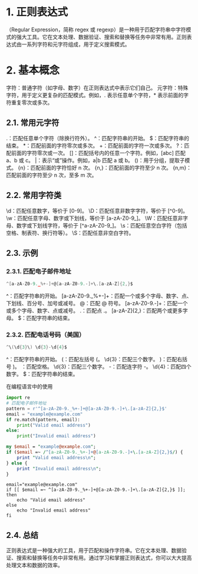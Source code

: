 # 1. 正则表达式
（Regular Expression，简称 regex 或 regexp）是一种用于匹配字符串中字符模式的强大工具。它在文本处理、数据验证、搜索和替换等任务中非常有用。正则表达式由一系列字符和元字符组成，用于定义搜索模式。

# 2. 基本概念
字符：普通字符（如字母、数字）在正则表达式中表示它们自己。
元字符：特殊字符，用于定义更复杂的匹配模式。例如，. 表示任意单个字符，* 表示前面的字符重复零次或多次。

## 2.1. 常用元字符
.：匹配任意单个字符（除换行符外）。
^：匹配字符串的开始。
$：匹配字符串的结束。
*：匹配前面的字符零次或多次。
+：匹配前面的字符一次或多次。
?：匹配前面的字符零次或一次。
[]：匹配括号内的任意一个字符。例如，[abc] 匹配 a、b 或 c。
|：表示“或”操作。例如，a|b 匹配 a 或 b。
()：用于分组，提取子模式。
{n}：匹配前面的字符恰好 n 次。
{n,}：匹配前面的字符至少 n 次。
{n,m}：匹配前面的字符至少 n 次，至多 m 次。

## 2.2. 常用字符类
\d：匹配任意数字，等价于 [0-9]。
\D：匹配任意非数字字符，等价于 [^0-9]。
\w：匹配任意字母、数字或下划线，等价于 [a-zA-Z0-9_]。
\W：匹配任意非字母、数字或下划线字符，等价于 [^a-zA-Z0-9_]。
\s：匹配任意空白字符（包括空格、制表符、换行符等）。
\S：匹配任意非空白字符。

## 2.3. 示例
### 2.3.1. 匹配电子邮件地址
```c
^[a-zA-Z0-9._%+-]+@[a-zA-Z0-9.-]+\.[a-zA-Z]{2,}$
```
^：匹配字符串的开始。
[a-zA-Z0-9._%+-]+：匹配一个或多个字母、数字、点、下划线、百分号、加号或减号。
@：匹配 @ 符号。
[a-zA-Z0-9.-]+：匹配一个或多个字母、数字、点或减号。
\.：匹配点 .。
[a-zA-Z]{2,}：匹配两个或更多字母。
$：匹配字符串的结束。

### 2.3.2. 匹配电话号码（美国）
```c
^\(\d{3}\) \d{3}-\d{4}$
```
^：匹配字符串的开始。
\(：匹配左括号 (。
\d{3}：匹配三个数字。
\)：匹配右括号 )。
：匹配空格。
\d{3}：匹配三个数字。
-：匹配连字符 -。
\d{4}：匹配四个数字。
$：匹配字符串的结束。

在编程语言中的使用

```Python
import re
# 匹配电子邮件地址
pattern = r'^[a-zA-Z0-9._%+-]+@[a-zA-Z0-9.-]+\.[a-zA-Z]{2,}$'
email = "example@example.com"
if re.match(pattern, email):
    print("Valid email address")
else:
    print("Invalid email address")

```

```Perl
my $email = "example@example.com";
if ($email =~ /^[a-zA-Z0-9._%+-]+@[a-zA-Z0-9.-]+\.[a-zA-Z]{2,}$/) {
    print "Valid email address\n";
} else {
    print "Invalid email address\n";
}
```

```Shell
email="example@example.com"
if [[ $email =~ ^[a-zA-Z0-9._%+-]+@[a-zA-Z0-9.-]+\.[a-zA-Z]{2,}$ ]]; then
    echo "Valid email address"
else
    echo "Invalid email address"
fi
```

## 2.4. 总结
正则表达式是一种强大的工具，用于匹配和操作字符串。它在文本处理、数据验证、搜索和替换等任务中非常有用。通过学习和掌握正则表达式，你可以大大提高处理文本和数据的效率。